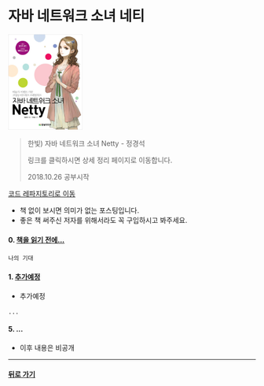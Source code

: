 자바 네트워크 소녀 네티
===
<img width="30%" height="30%" src="../img/netty.jpg"></img>

>한빛) 자바 네트워크 소녀 Netty - 정경석
>
>링크를 클릭하시면 상세 정리 페이지로 이동합니다.
>
> 2018.10.26 공부시작

[코드 레파지토리로 이동](#)

* 책 없이 보시면 의미가 없는 포스팅입니다.
* 좋은 책 써주신 저자를 위해서라도 꼭 구입하시고 봐주세요.

#### 0. [책을 읽기 전에...](#)
```
나의 기대
```

#### 1. [추가예정](#)
- 추가예정
```
...
```

#### 5. ...
- 이후 내용은 비공개

- - -
#### [뒤로 가기](./../../..)
